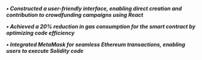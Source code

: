 <h5>

• Constructed a user-friendly interface, enabling direct creation and contribution to crowdfunding campaigns using React

• Achieved a 20% reduction in gas consumption for the smart contract by optimizing code efficiency

• Integrated MetaMask for seamless Ethereum transactions, enabling users to execute Solidity code

</h5>
